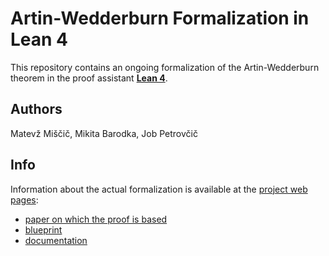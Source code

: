 # Artin-Wedderburn Formalization in Lean 4

This repository contains an ongoing formalization of the Artin-Wedderburn theorem in the proof assistant [**Lean 4**](https://lean-lang.org/).

## Authors
Matevž Miščič, Mikita Barodka, Job Petrovčič

## Info
Information about the actual formalization is available at the [project web pages](https://jobpetrovcic.github.io/ArtinWedderburn/):
 - [paper on which the proof is based](https://arxiv.org/pdf/2405.04588)
 - [blueprint](https://jobpetrovcic.github.io/ArtinWedderburn/blueprint/)
 - [documentation](https://jobpetrovcic.github.io/ArtinWedderburn/docs)
